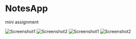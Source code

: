 # NotesApp
mini assignment

![Screenshot1](https://github.com/Toxicccxz/NotesApp/blob/main/1.jpg?raw=true)
![Screenshot2](https://github.com/Toxicccxz/NotesApp/blob/main/2.jpg?raw=true)
![Screenshot1](https://github.com/Toxicccxz/NotesApp/blob/main/3.jpg?raw=true)
![Screenshot2](https://github.com/Toxicccxz/NotesApp/blob/main/4.jpg?raw=true)
